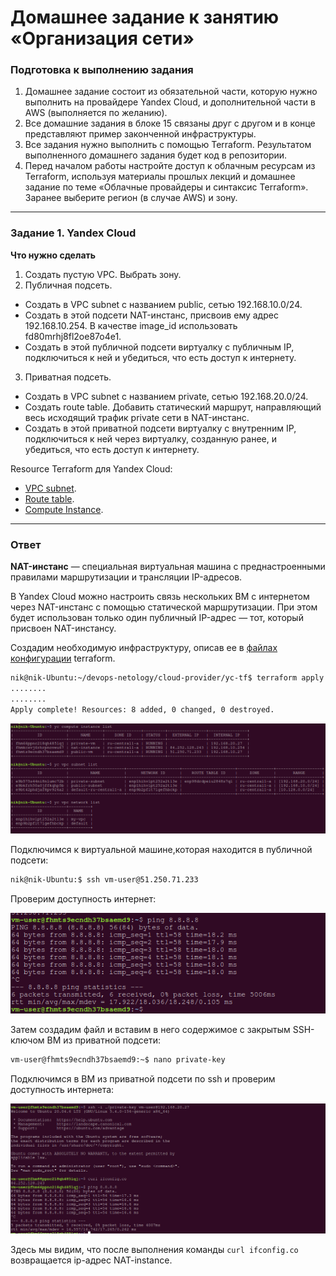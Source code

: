 # Домашнее задание к занятию «Организация сети»

### Подготовка к выполнению задания

1. Домашнее задание состоит из обязательной части, которую нужно выполнить на провайдере Yandex Cloud, и дополнительной части в AWS (выполняется по желанию). 
2. Все домашние задания в блоке 15 связаны друг с другом и в конце представляют пример законченной инфраструктуры.  
3. Все задания нужно выполнить с помощью Terraform. Результатом выполненного домашнего задания будет код в репозитории. 
4. Перед началом работы настройте доступ к облачным ресурсам из Terraform, используя материалы прошлых лекций и домашнее задание по теме «Облачные провайдеры и синтаксис Terraform». Заранее выберите регион (в случае AWS) и зону.

---
### Задание 1. Yandex Cloud 

**Что нужно сделать**

1. Создать пустую VPC. Выбрать зону.
2. Публичная подсеть.

 - Создать в VPC subnet с названием public, сетью 192.168.10.0/24.
 - Создать в этой подсети NAT-инстанс, присвоив ему адрес 192.168.10.254. В качестве image_id использовать fd80mrhj8fl2oe87o4e1.
 - Создать в этой публичной подсети виртуалку с публичным IP, подключиться к ней и убедиться, что есть доступ к интернету.
3. Приватная подсеть.
 - Создать в VPC subnet с названием private, сетью 192.168.20.0/24.
 - Создать route table. Добавить статический маршрут, направляющий весь исходящий трафик private сети в NAT-инстанс.
 - Создать в этой приватной подсети виртуалку с внутренним IP, подключиться к ней через виртуалку, созданную ранее, и убедиться, что есть доступ к интернету.

Resource Terraform для Yandex Cloud:

- [VPC subnet](https://registry.terraform.io/providers/yandex-cloud/yandex/latest/docs/resources/vpc_subnet).
- [Route table](https://registry.terraform.io/providers/yandex-cloud/yandex/latest/docs/resources/vpc_route_table).
- [Compute Instance](https://registry.terraform.io/providers/yandex-cloud/yandex/latest/docs/resources/compute_instance).

---
### Ответ

**NAT-инстанс** — специальная виртуальная машина с преднастроенными правилами маршрутизации и трансляции IP-адресов.

В Yandex Cloud можно настроить связь нескольких ВМ с интернетом через NAT-инстанс с помощью статической маршрутизации. При этом будет использован только один публичный IP-адрес — тот, который присвоен NAT-инстансу.

Создадим необходимую инфраструктуру, описав  ее в [файлах конфигурации](./yc-tf/) terraform.

```bash
nik@nik-Ubuntu:~/devops-netology/cloud-provider/yc-tf$ terraform apply
........
........
Apply complete! Resources: 8 added, 0 changed, 0 destroyed.
```

![](img/created_resources.png)

Подключимся к виртуальной машине,которая находится в публичной подсети:

```bash
nik@nik-Ubuntu:$ ssh vm-user@51.250.71.233
```
Проверим доступность интернет:

![](img/inet_public.png)

Затем создадим файл  и вставим в него содержимое с закрытым SSH-ключом ВМ из приватной подсети:

```bash
vm-user@fhmts9ecndh37bsaemd9:~$ nano private-key
```

Подключимся в ВМ из приватной подсети по ssh и проверим доступность интернета:

![](img/available_inet.png)

Здесь мы видим, что поcле выполнения команды `curl ifconfig.co` возвращается ip-адрес NAT-instance.

